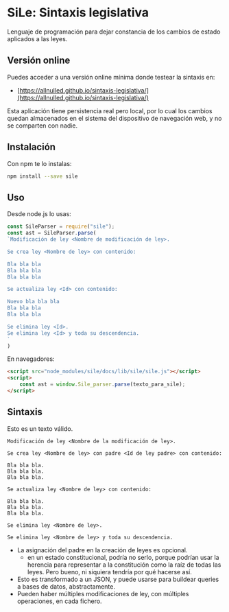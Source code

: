 # SiLe: Sintaxis legislativa

Lenguaje de programación para dejar constancia de los cambios de estado aplicados a las leyes. 

## Versión online

Puedes acceder a una versión online mínima donde testear la sintaxis en:

- [https://allnulled.github.io/sintaxis-legislativa/](https://allnulled.github.io/sintaxis-legislativa/)

Esta aplicación tiene persistencia real pero local, por lo cual los cambios quedan almacenados en el sistema del dispositivo de navegación web, y no se comparten con nadie.


## Instalación

Con npm te lo instalas:

```sh
npm install --save sile
```

## Uso

Desde node.js lo usas:

```js
const SileParser = require("sile");
const ast = SileParser.parse(
`Modificación de ley <Nombre de modificación de ley>.

Se crea ley <Nombre de ley> con contenido:

Bla bla bla
Bla bla bla
Bla bla bla

Se actualiza ley <Id> con contenido:

Nuevo bla bla bla
Bla bla bla
Bla bla bla

Se elimina ley <Id>.
Se elimina ley <Id> y toda su descendencia.
`
)
```

En navegadores:

```html
<script src="node_modules/sile/docs/lib/sile/sile.js"></script>
<script>
    const ast = window.Sile_parser.parse(texto_para_sile);
</script>
```

## Sintaxis

Esto es un texto válido.

```
Modificación de ley <Nombre de la modificación de ley>.

Se crea ley <Nombre de ley> con padre <Id de ley padre> con contenido:

Bla bla bla.
Bla bla bla.
Bla bla bla.

Se actualiza ley <Nombre de ley> con contenido:

Bla bla bla.
Bla bla bla.
Bla bla bla.

Se elimina ley <Nombre de ley>.

Se elimina ley <Nombre de ley> y toda su descendencia.
```

- La asignación del padre en la creación de leyes es opcional.
   - en un estado constitucional, podría no serlo, porque podrían usar la herencia para representar a la constitución como la raíz de todas las leyes. Pero bueno, ni siquiera tendría por qué hacerse así.
- Esto es transformado a un JSON, y puede usarse para buildear queries a bases de datos, abstractamente.
- Pueden haber múltiples modificaciones de ley, con múltiples operaciones, en cada fichero.
